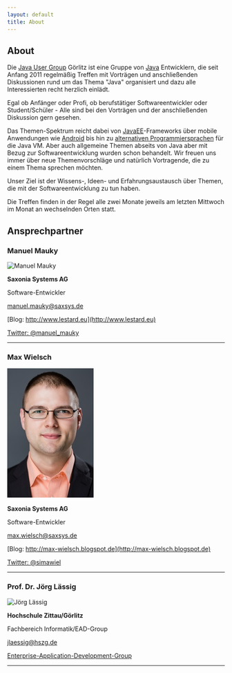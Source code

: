 ```yaml
---
layout: default
title: About
---
```


## About


Die [Java User Group](https://de.wikipedia.org/wiki/Java_User_Group) Görlitz ist eine Gruppe von [Java](https://de.wikipedia.org/wiki/Java_(Programmiersprache)) Entwicklern, die seit Anfang 2011 regelmäßig Treffen mit Vorträgen und anschließenden Diskussionen rund um das Thema "Java" organisiert und dazu alle Interessierten recht herzlich einlädt.

Egal ob Anfänger oder Profi, ob berufstätiger Softwareentwickler oder Student/Schüler - Alle sind bei den Vorträgen und der anschließenden Diskussion gern gesehen.

Das Themen-Spektrum reicht dabei von [JavaEE](https://de.wikipedia.org/wiki/Java_Platform,_Enterprise_Edition)-Frameworks über mobile Anwendungen
wie [Android](https://de.wikipedia.org/wiki/Android_(Betriebssystem)) bis hin zu [alternativen Programmiersprachen](https://de.wikipedia.org/wiki/Java_Virtual_Machine#JVM-Sprachen) für die Java VM. Aber auch allgemeine Themen abseits von Java aber mit Bezug zur Softwareentwicklung wurden schon behandelt. Wir freuen uns immer über neue Themenvorschläge und natürlich Vortragende, die zu einem Thema sprechen möchten.

Unser Ziel ist der Wissens-, Ideen- und Erfahrungsaustausch über Themen, die mit der Softwareentwicklung zu tun haben.

Die Treffen finden in der Regel alle zwei Monate jeweils am letzten Mittwoch im Monat an wechselnden Orten statt.

## Ansprechpartner

### Manuel Mauky

![Manuel Mauky](http://lestard.eu/files/pics/me.png)

**Saxonia Systems AG**

Software-Entwickler

[manuel.mauky@saxsys.de](mailto:manuel.mauky@saxsys.de)

[Blog: http://www.lestard.eu](http://www.lestard.eu)

[Twitter: @manuel_mauky](https://twitter.com/manuel_mauky)

---

### Max Wielsch

![Max Wielsch](/images/max_wielsch.jpg)

**Saxonia Systems AG**

Software-Entwickler

[max.wielsch@saxsys.de](mailto:max.wielsch@saxsys.de)

[Blog: http://max-wielsch.blogspot.de](http://max-wielsch.blogspot.de)

[Twitter: @simawiel](https://twitter.com/simawiel)

---

### Prof. Dr. Jörg Lässig

![Jörg Lässig](http://www.enterprise-application-development.org/fileadmin/user_upload/Redakteure/PRIVAT/jlaessig/laessig.jpg)

**Hochschule Zittau/Görlitz**

Fachbereich Informatik/EAD-Group

[jlaessig@hszg.de](mailto:jlaessig@hszg.de)

[Enterprise-Application-Development-Group](http://www.enterprise-application-development.org/)


---
